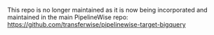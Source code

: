 This repo is no longer maintained as it is now being incorporated and maintained in the main PipelineWise repo: https://github.com/transferwise/pipelinewise-target-bigquery
